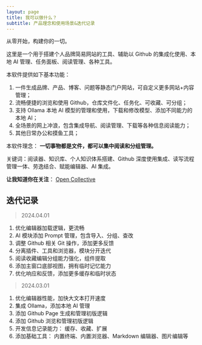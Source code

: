 ```yaml
---
layout: page
title: 我可以做什么？
subtitle: 产品理念和使用场景&迭代记录
---
```


从零开始，构建你的一切。

这里是一个用于搭建个人品牌简易网站的工具、辅助以 Github 的集成化使用、本地 AI 管理、任务面板、阅读管理、各种工具。

本软件提供如下基本功能：
1. 一件生成品牌、产品、博客、问题等静态门户网站，可自定义更多网站+内容管理；
2. 流畅便捷的浏览和使用 Github，仓库文件化、任务化、可收藏、可分组；
3. 支持 Ollama 本地 AI 模型的管理和使用，下载和修改模型、添加不同能力的本地 AI；
4. 全场景的网上冲浪，包含集成导航、阅读管理、下载等各种信息阅读能力；
5. 其他日常办公和摸鱼工具；

本软件理念： **一切事物都是文件，都可以集中阅读和分组管理。**

关键词：阅读器、知识库、个人知识体系搭建、Github 深度使用集成、读写流程管理一体、劳逸结合、赋能编辑器、AI 集成。

**让我知道你在关注**： [Open Collective](https://opencollective.com/zero2you4tech/contribute/z2y-e-and-m-72769)

## 迭代记录

> 2024.04.01

1. 优化编辑器加载逻辑，更流畅
2. AI 模块添加 Prompt 管理，包含导入、分组、查改
3. 调整 Github 相关 Git 操作，添加更多反馈
4. 分离插件、工具和浏览器，模块分开迭代
5. 阅读收藏编辑分组能力强化，组件提取
6. 添加主窗口底部视图，拥有临时记忆能力
7. 优化响应和反馈，添加更多缓存和临时状态

> 2024.03.01

1. 优化编辑器性能，加快大文本打开速度
2. 集成 Ollama，添加本地 AI 管理
3. 添加 Github Page 生成和管理初版逻辑
4. 添加 Github 浏览和管理初版逻辑
5. 开发信息记录能力： 缓存、收藏、扩展
6. 添加基础工具： 内置终端、内置浏览器、Markdown 编辑器、图片编辑等